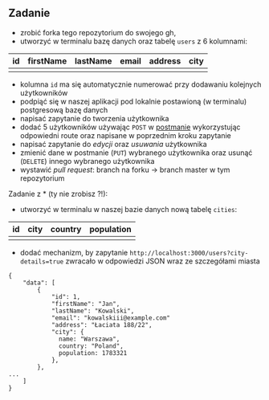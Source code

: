 ## Zadanie

- zrobić forka tego repozytorium do swojego gh,
- utworzyć w terminalu bazę danych oraz tabelę `users` z 6 kolumnami:

| id  | firstName | lastName | email | address | city |
| --- | --------- | -------- | ----- | ------- | ---- |
|     |           |          |       |         |      |

- kolumna `id` ma się automatycznie numerować przy dodawaniu kolejnych użytkowników
- podpiąć się w naszej aplikacji pod lokalnie postawioną (w terminalu) postgresową bazę danych
- napisać zapytanie do tworzenia użytkownika
- dodać 5 użytkowników używając `POST` w [postmanie](https://www.postman.com/) wykorzystując odpowiedni route oraz napisane w poprzednim kroku zapytanie
- napisać zapytanie do _edycji_ oraz _usuwania_ użytkownika
- zmienić dane w postmanie (`PUT`) wybranego użytkownika oraz usunąć (`DELETE`) innego wybranego użytkownika
- wystawić _pull request_: branch na forku -> branch master w tym repozytorium

Zadanie z \* (ty nie zrobisz ?!):

- utworzyć w terminalu w naszej bazie danych nową tabelę `cities`:

| id  | city | country | population |
| --- | ---- | ------- | ---------- |
|     |      |         |            |

- dodać mechanizm, by zapytanie `http://localhost:3000/users?city-details=true` zwracało w odpowiedzi JSON wraz ze szczegółami miasta

```
{
    "data": [
        {
            "id": 1,
            "firstName": "Jan",
            "lastName": "Kowalski",
            "email": "kowalskiii@example.com"
            "address": "Łaciata 188/22",
            "city": {
              name: "Warszawa",
              country: "Poland",
              population: 1783321
            },
        },
...
    ]
}
```
